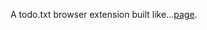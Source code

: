 A todo.txt browser extension built like...[page](https://levelup.gitconnected.com/how-to-use-react-js-to-create-chrome-extension-in-5-minutes-2ddb11899815).